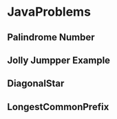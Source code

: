 # JavaProblems

## Palindrome Number
## Jolly Jumpper Example
## DiagonalStar
## LongestCommonPrefix

